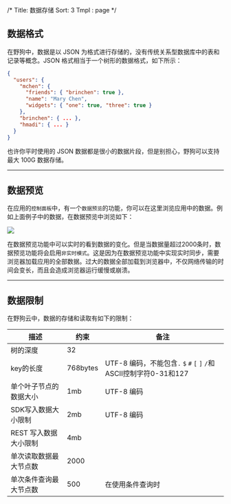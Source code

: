 /*
Title: 数据存储
Sort: 3
Tmpl : page
*/

## 数据格式
在野狗中，数据是以 JSON 为格式进行存储的，没有传统关系型数据库中的表和记录等概念。JSON 格式相当于一个树形的数据格式，如下所示：

``` json
{
  "users": {
    "mchen": {
      "friends": { "brinchen": true },
      "name": "Mary Chen",
      "widgets": { "one": true, "three": true }
    },
    "brinchen": { ... },
    "hmadi": { ... }
  }
}
```
也许你平时使用的 JSON 数据都是很小的数据片段，但是别担心，野狗可以支持最大 100G 数据存储。

<hr>

## 数据预览
在应用的`控制面板`中，有一个`数据预览`的功能，你可以在这里浏览应用中的数据。例如上面例子中的数据，在数据预览中浏览如下：

![](https://cdn.wilddog.com/docs/overview/storage_1.png)

在数据预览功能中可以实时的看到数据的变化。但是当数据量超过2000条时，数据预览功能将会启用`非实时模式`。这是因为在数据预览功能中实现实时同步，需要浏览器加载应用的全部数据。过大的数据全部加载到浏览器中，不仅网络传输的时间会变长，而且会造成浏览器运行缓慢或崩溃。

<hr>

## 数据限制
在野狗云中，数据的存储和读取有如下的限制：

| 描述 | 约束 | 备注 |
| --- | --- | --- |
| 树的深度 |32 | |
| key的长度 | 768bytes | UTF-8 编码，不能包含`.` `$` `#` `[` `]` `/`和 ASCII控制字符0-31和127 |
| 单个叶子节点的数据大小 | 1mb | UTF-8 编码 |
| SDK写入数据大小限制 | 2mb | UTF-8 编码 |
| REST 写入数据大小限制 |4mb |  |
| 单次读取数据最大节点数 |2000 |  |
| 单次条件查询最大节点数 |500 | 在使用条件查询时 |